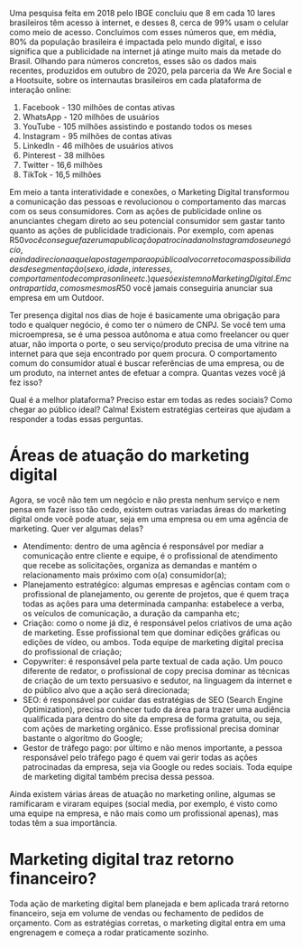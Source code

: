 Uma pesquisa feita em 2018 pelo IBGE concluiu que 8 em cada 10 lares brasileiros têm acesso à internet, e desses 8, cerca de 99% usam o celular como meio de acesso. Concluímos com esses números que, em média, 80% da população brasileira é impactada pelo mundo digital, e isso significa que a publicidade na internet já atinge muito mais da metade do Brasil. Olhando para números concretos, esses são os dados mais recentes, produzidos em outubro de 2020, pela parceria da We Are Social e a Hootsuite, sobre os internautas brasileiros em cada plataforma de interação online:

1. Facebook - 130 milhões de contas ativas
2. WhatsApp - 120 milhões de usuários
3. YouTube - 105 milhões assistindo e postando todos os meses
4. Instagram - 95 milhões de contas ativas
5. LinkedIn - 46 milhões de usuários ativos
6. Pinterest - 38 milhões
7. Twitter - 16,6 milhões
8. TikTok - 16,5 milhões

Em meio a tanta interatividade e conexões, o Marketing Digital transformou a comunicação das pessoas e revolucionou o comportamento das marcas com os seus consumidores. Com as ações de publicidade online os anunciantes chegam direto ao seu potencial consumidor sem gastar tanto quanto as ações de publicidade tradicionais. Por exemplo, com apenas R$50 você consegue fazer uma publicação patrocinada no Instagram do seu negócio, e ainda direciona aquela postagem para o público alvo correto com as possibilidades de segmentação (sexo, idade, interesses, comportamento de compras online etc.) que só existem no Marketing Digital. Em contrapartida, com os mesmos R$50 você jamais conseguiria anunciar sua empresa em um Outdoor.

Ter presença digital nos dias de hoje é basicamente uma obrigação para todo e qualquer negócio, é como ter o número de CNPJ. Se você tem uma microempresa, se é uma pessoa autônoma e atua como freelancer ou quer atuar, não importa o porte, o seu serviço/produto precisa de uma vitrine na internet para que seja encontrado por quem procura. O comportamento comum do consumidor atual é buscar referências de uma empresa, ou de um produto, na internet antes de efetuar a compra. Quantas vezes você já fez isso?

Qual é a melhor plataforma? Preciso estar em todas as redes sociais? Como chegar ao público ideal? Calma! Existem estratégias certeiras que ajudam a responder a todas essas perguntas.

# Áreas de atuação do marketing digital

Agora, se você não tem um negócio e não presta nenhum serviço e nem pensa em fazer isso tão cedo, existem outras variadas áreas do marketing digital onde você pode atuar, seja em uma empresa ou em uma agência de marketing. Quer ver algumas delas?

- Atendimento: dentro de uma agência é responsável por mediar a comunicação entre cliente e equipe, é o profissional de atendimento que recebe as solicitações, organiza as demandas e mantém o relacionamento mais próximo com o(a) consumidor(a);
- Planejamento estratégico: algumas empresas e agências contam com o profissional de planejamento, ou gerente de projetos, que é quem traça todas as ações para uma determinada campanha: estabelece a verba, os veículos de comunicação, a duração da campanha etc;
- Criação: como o nome já diz, é responsável pelos criativos de uma ação de marketing. Esse profissional tem que dominar edições gráficas ou edições de vídeo, ou ambos. Toda equipe de marketing digital precisa do profissional de criação;
- Copywriter: é responsável pela parte textual de cada ação. Um pouco diferente de redator, o profissional de copy precisa dominar as técnicas de criação de um texto persuasivo e sedutor, na linguagem da internet e do público alvo que a ação será direcionada;
- SEO: é responsável por cuidar das estratégias de SEO (Search Engine Optimization), precisa conhecer tudo da área para trazer uma audiência qualificada para dentro do site da empresa de forma gratuita, ou seja, com ações de marketing orgânico. Esse profissional precisa dominar bastante o algoritmo do Google;
- Gestor de tráfego pago: por último e não menos importante, a pessoa responsável pelo tráfego pago é quem vai gerir todas as ações patrocinadas da empresa, seja via Google ou redes sociais. Toda equipe de marketing digital também precisa dessa pessoa.

Ainda existem várias áreas de atuação no marketing online, algumas se ramificaram e viraram equipes (social media, por exemplo, é visto como uma equipe na empresa, e não mais como um profissional apenas), mas todas têm a sua importância.

# Marketing digital traz retorno financeiro?
Toda ação de marketing digital bem planejada e bem aplicada trará retorno financeiro, seja em volume de vendas ou fechamento de pedidos de orçamento. Com as estratégias corretas, o marketing digital entra em uma engrenagem e começa a rodar praticamente sozinho.